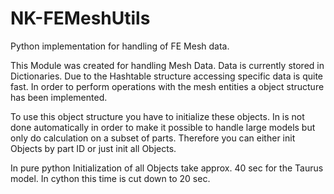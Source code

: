 # NK-FEMeshUtils
Python implementation for handling of FE Mesh data.

This Module was created for handling Mesh Data. Data is currently stored in Dictionaries.
Due to the Hashtable structure accessing specific data is quite fast. 
In order to perform operations with the mesh entities a object structure has been implemented.

To use this object structure you have to initialize these objects. 
In is not done automatically in order to make it possible to handle large models but only do calculation on a subset of parts.
Therefore you can either init Objects by part ID or just init all Objects. 

In pure python Initialization of all Objects take approx. 40 sec for the Taurus model.
In cython this time is cut down to 20 sec. 